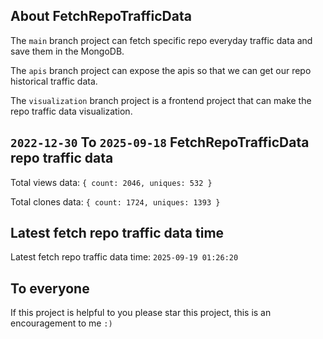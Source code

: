 ## About FetchRepoTrafficData

The `main` branch project can fetch specific repo everyday traffic data and save them in the MongoDB.

The `apis` branch project can expose the apis so that we can get our repo historical traffic data.

The `visualization` branch project is a frontend project that can make the repo traffic data visualization.

## `2022-12-30` To `2025-09-18` FetchRepoTrafficData repo traffic data

Total views data: `{ count: 2046, uniques: 532 }`

Total clones data: `{ count: 1724, uniques: 1393 }`

## Latest fetch repo traffic data time

Latest fetch repo traffic data time: `2025-09-19 01:26:20`

## To everyone

If this project is helpful to you please star this project, this is an encouragement to me `:)`



